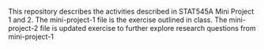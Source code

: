 This repository describes the activities described in STAT545A Mini Project 1 and 2.
The mini-project-1 file is the exercise outlined in class.
The mini-project-2 file is updated exercise to further explore research questions from mini-project-1